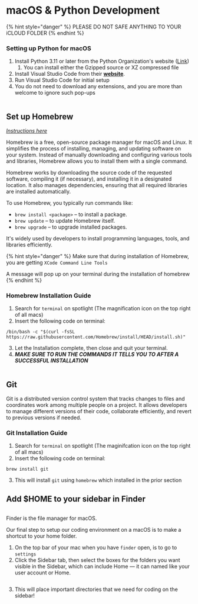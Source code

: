 # macOS & Python Development

{% hint style="danger" %}
PLEASE DO NOT SAFE ANYTHING TO YOUR iCLOUD FOLDER
{% endhint %}

### Setting up Python for macOS

1. Install Python 3.11 or later from the Python Organization's website ([Link](https://www.python.org/downloads/))
   1. You can install either the Gzipped source or XZ compressed file
2. Install Visual Studio Code from their [**website**](https://code.visualstudio.com/download).
3. Run Visual Studio Code for initial setup
4. You do not need to download any extensions, and you are more than welcome to ignore such pop-ups



<figure><img src="https://brew.sh/assets/img/homebrew-social-card.png" alt=""><figcaption></figcaption></figure>

## Set up Homebrew

[_Instructions here_](https://mac.install.guide/commandlinetools/3)

Homebrew is a free, open-source package manager for macOS and Linux. It simplifies the process of installing, managing, and updating software on your system. Instead of manually downloading and configuring various tools and libraries, Homebrew allows you to install them with a single command.

Homebrew works by downloading the source code of the requested software, compiling it (if necessary), and installing it in a designated location. It also manages dependencies, ensuring that all required libraries are installed automatically.

To use Homebrew, you typically run commands like:

* `brew install <package>` – to install a package.
* `brew update` – to update Homebrew itself.
* `brew upgrade` – to upgrade installed packages.

It's widely used by developers to install programming languages, tools, and libraries efficiently.

{% hint style="danger" %}
Make sure that during installation of Homebrew, you are getting `XCode Command Line Tools`

A message will pop up on your terminal during the installation of homebrew
{% endhint %}

### Homebrew Installation Guide

1. Search for `terminal` on spotlight (The magnification icon on the top right of all macs)
2. Insert the following code on terminal:

```
/bin/bash -c "$(curl -fsSL https://raw.githubusercontent.com/Homebrew/install/HEAD/install.sh)"
```

3. Let the Installation complete, then close and quit your terminal.
4. _**MAKE SURE TO RUN THE COMMANDS IT TELLS YOU TO AFTER A SUCCESSFUL INSTALLATION**_

<figure><img src="https://encrypted-tbn0.gstatic.com/images?q=tbn:ANd9GcSdd25hyNQOMs4Xx1Cv_A_oaT0zagfSWlXMBA&#x26;s" alt=""><figcaption></figcaption></figure>

## Git

Git is a distributed version control system that tracks changes to files and coordinates work among multiple people on a project. It allows developers to manage different versions of their code, collaborate efficiently, and revert to previous versions if needed.

### Git Installation Guide

1. Search for `terminal` on spotlight (The maginifcation icon on the top right of all macs)
2. Insert the following code on terminal:

```
brew install git
```

3. This will install `git` using `homebrew` which installed in the prior section

## Add $HOME to your sidebar in Finder

<figure><img src="https://i.ytimg.com/vi/j4rzCTi3dqc/maxresdefault.jpg" alt=""><figcaption></figcaption></figure>

Finder is the file manager for macOS.

Our final step to setup our coding environment on a macOS is to make a shortcut to your home folder.

1. On the top bar of your mac when you have `finder` open, is to go to `settings`
2. Click the Sidebar tab, then select the boxes for the folders you want visible in the Sidebar, which can include Home — it can named like your user account or Home.

<figure><img src="https://cdn3-imgix.macpaw.com/images/content/Make%20Home%20visible%20via%20Finder%20settings_1716382412.png?auto=format&#x26;dpr=1&#x26;fm=png&#x26;ixlib=php-3.3.1&#x26;q=60&#x26;w=608" alt=""><figcaption></figcaption></figure>

3. This will place important directories that we need for coding on the sidebar!
